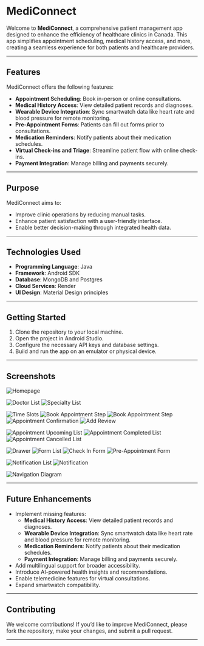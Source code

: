 # MediConnect

Welcome to **MediConnect**, a comprehensive patient management app designed to enhance the efficiency of healthcare clinics in Canada. This app simplifies appointment scheduling, medical history access, and more, creating a seamless experience for both patients and healthcare providers.

---

## Features

MediConnect offers the following features:

- **Appointment Scheduling**: Book in-person or online consultations.
- **Medical History Access**: View detailed patient records and diagnoses.
- **Wearable Device Integration**: Sync smartwatch data like heart rate and blood pressure for remote monitoring.
- **Pre-Appointment Forms**: Patients can fill out forms prior to consultations.
- **Medication Reminders**: Notify patients about their medication schedules.
- **Virtual Check-ins and Triage**: Streamline patient flow with online check-ins.
- **Payment Integration**: Manage billing and payments securely.

---

## Purpose

MediConnect aims to:

- Improve clinic operations by reducing manual tasks.
- Enhance patient satisfaction with a user-friendly interface.
- Enable better decision-making through integrated health data.

---

## Technologies Used

- **Programming Language**: Java
- **Framework**: Android SDK
- **Database**: MongoDB and Postgres
- **Cloud Services**: Render
- **UI Design**: Material Design principles

---

## Getting Started

1. Clone the repository to your local machine.
2. Open the project in Android Studio.
3. Configure the necessary API keys and database settings.
4. Build and run the app on an emulator or physical device.

---

## Screenshots

![Homepage](assets/Homepage.png)

![Doctor List](assets/DoctorList.png)
![Specialty List](assets/SpecialtiesList.png)

![Time Slots](assets/TimeSlots.png)
![Book Appointment Step](assets/AppointMyself.png)
![Book Appointment Step](assets/AppointOthers.png)
![Appointment Confirmation](assets/AppointConfirmation.png)
![Add Review](assets/AddReview.png)

![Appointment Upcoming List](assets/UpcomingList.png)
![Appointment Completed List](assets/CompletedList.png)
![Appointment Cancelled List](assets/CancelledList.png)

![Drawer](assets/Drawer.png)
![Form List](assets/FormsList.png)
![Check In Form](assets/CheckInForm.png)
![Pre-Appointment Form](assets/PreAppointmentForm.png)

![Notification List](assets/NotificationList.png)
![Notification](assets/Notification.png)

![Navigation Diagram](assets/NavigationDiagram.png)

---

## Future Enhancements

- Implement missing features:
    - **Medical History Access**: View detailed patient records and diagnoses.
    - **Wearable Device Integration**: Sync smartwatch data like heart rate and blood pressure for remote monitoring.
    - **Medication Reminders**: Notify patients about their medication schedules.
    - **Payment Integration**: Manage billing and payments securely.
- Add multilingual support for broader accessibility.
- Introduce AI-powered health insights and recommendations.
- Enable telemedicine features for virtual consultations.
- Expand smartwatch compatibility.

---

## Contributing

We welcome contributions! If you’d like to improve MediConnect, please fork the repository, make your changes, and submit a pull request.

---
